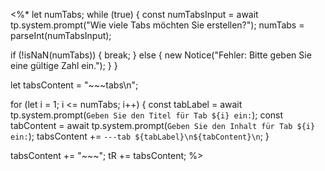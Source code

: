 <%*
let numTabs;
while (true) {
  const numTabsInput = await tp.system.prompt("Wie viele Tabs möchten Sie erstellen?");
  numTabs = parseInt(numTabsInput);

  if (!isNaN(numTabs)) {
    break;
  } else {
    new Notice("Fehler: Bitte geben Sie eine gültige Zahl ein.");
  }
}

let tabsContent = "~~~tabs\n";

for (let i = 1; i <= numTabs; i++) {
  const tabLabel = await tp.system.prompt(`Geben Sie den Titel für Tab ${i} ein:`);
  const tabContent = await tp.system.prompt(`Geben Sie den Inhalt für Tab ${i} ein:`);
  tabsContent += `---tab ${tabLabel}\n${tabContent}\n`;
}

tabsContent += "~~~";
tR += tabsContent;
%>